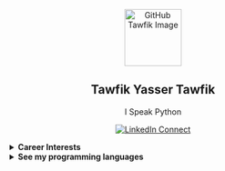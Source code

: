 <p align="center">
 <img width="100px" src="https://avatars1.githubusercontent.com/u/54971231?s=460&u=a9fe7887c665721a4773432f7393e87cc5490ff1&v=4" align="center" alt="GitHub Tawfik Image" />
 <h2 align="center">Tawfik Yasser Tawfik</h2>
 <p align="center">I Speak Python</p>
</p>
  <p align="center">
    <a href="https://www.linkedin.com/in/tawfikyasser/" target="_blank">
      <img alt="LinkedIn Connect" src="https://img.shields.io/static/v1?color=red&label=linkedin&logo=linkedin&logoColor=white&style=for-the-badge&message=Connect" />
    </a>
  </p>

<details>
 <summary><b> Career Interests </b></summary>

 * Data
 * SDLC
 * Python

</details>

<details>
 <summary><b> See my programming languages </b></summary>

[![Top Langs](https://github-readme-stats.vercel.app/api/top-langs/?username=TawfikYasser&langs_count=8)](https://github.com/anuraghazra/github-readme-stats)
</details>
